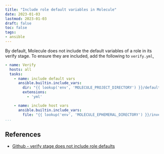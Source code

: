 ```yaml
---
title: "Include role default variables in Molecule"
date: 2023-01-03
lastmod: 2023-01-03
draft: false
toc: false
tags:
- ansible
---
```


By default, Molecule does not include the default variables of a role in its verify
stage. To ensure they are included, add the following to `verify.yml`,

```yaml
- name: Verify
  hosts: all
  tasks:
    - name: include default vars
      ansible.builtin.include_vars:
        dir: "{{ lookup('env', 'MOLECULE_PROJECT_DIRECTORY') }}/defaults/"
        extensions:
          - 'yml'

    - name: include host vars
      ansible.builtin.include_vars:
        file: "{{ lookup('env', 'MOLECULE_EPHEMERAL_DIRECTORY') }}/inventory/host_vars/{{ ansible_hostname }}"
...
```

## References
- [Github - verify stage does not include role defaults](https://github.com/ansible-community/molecule/issues/3587)
